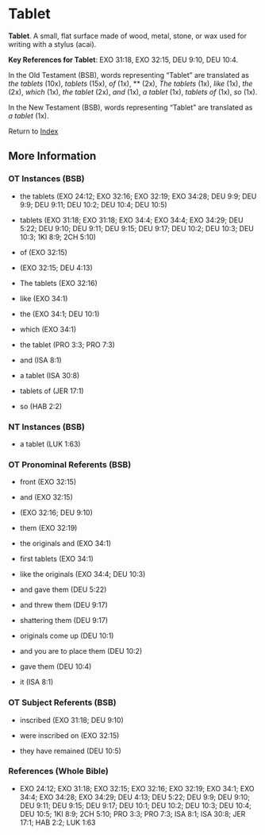 # Tablet
**Tablet**. 
A small, flat surface made of wood, metal, stone, or wax used for writing with a stylus (acai). 


**Key References for Tablet**: 
EXO 31:18, EXO 32:15, DEU 9:10, DEU 10:4. 


In the Old Testament (BSB), words representing “Tablet” are translated as 
*the tablets* (10x), *tablets* (15x), *of* (1x), ** (2x), *The tablets* (1x), *like* (1x), *the* (2x), *which* (1x), *the tablet* (2x), *and* (1x), *a tablet* (1x), *tablets of* (1x), *so* (1x). 


In the New Testament (BSB), words representing “Tablet” are translated as 
*a tablet* (1x). 


Return to [Index](00-Index.md)

## More Information

### OT Instances (BSB)

* the tablets (EXO 24:12; EXO 32:16; EXO 32:19; EXO 34:28; DEU 9:9; DEU 9:9; DEU 9:11; DEU 10:2; DEU 10:4; DEU 10:5)

* tablets (EXO 31:18; EXO 31:18; EXO 34:4; EXO 34:4; EXO 34:29; DEU 5:22; DEU 9:10; DEU 9:11; DEU 9:15; DEU 9:17; DEU 10:2; DEU 10:3; DEU 10:3; 1KI 8:9; 2CH 5:10)

* of (EXO 32:15)

*  (EXO 32:15; DEU 4:13)

* The tablets (EXO 32:16)

* like (EXO 34:1)

* the (EXO 34:1; DEU 10:1)

* which (EXO 34:1)

* the tablet (PRO 3:3; PRO 7:3)

* and (ISA 8:1)

* a tablet (ISA 30:8)

* tablets of (JER 17:1)

* so (HAB 2:2)



### NT Instances (BSB)

* a tablet (LUK 1:63)



### OT Pronominal Referents (BSB)

* front (EXO 32:15)

* and (EXO 32:15)

*  (EXO 32:16; DEU 9:10)

* them (EXO 32:19)

* the originals and (EXO 34:1)

* first tablets (EXO 34:1)

* like the originals (EXO 34:4; DEU 10:3)

* and gave them (DEU 5:22)

* and threw them (DEU 9:17)

* shattering them (DEU 9:17)

* originals come up (DEU 10:1)

* and you are to place them (DEU 10:2)

* gave them (DEU 10:4)

* it (ISA 8:1)



### OT Subject Referents (BSB)

* inscribed (EXO 31:18; DEU 9:10)

* were inscribed on (EXO 32:15)

* they have remained (DEU 10:5)



### References (Whole Bible)

* EXO 24:12; EXO 31:18; EXO 32:15; EXO 32:16; EXO 32:19; EXO 34:1; EXO 34:4; EXO 34:28; EXO 34:29; DEU 4:13; DEU 5:22; DEU 9:9; DEU 9:10; DEU 9:11; DEU 9:15; DEU 9:17; DEU 10:1; DEU 10:2; DEU 10:3; DEU 10:4; DEU 10:5; 1KI 8:9; 2CH 5:10; PRO 3:3; PRO 7:3; ISA 8:1; ISA 30:8; JER 17:1; HAB 2:2; LUK 1:63



